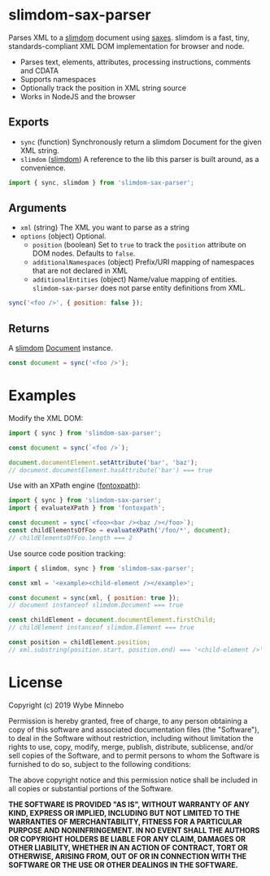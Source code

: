 # slimdom-sax-parser

Parses XML to a [slimdom][slimdom-url] document using [saxes][saxes-url]. slimdom is a fast, tiny, standards-compliant
XML DOM implementation for browser and node.

-   Parses text, elements, attributes, processing instructions, comments and CDATA
-   Supports namespaces
-   Optionally track the position in XML string source
-   Works in NodeJS and the browser

## Exports

-   `sync` (function) Synchronously return a slimdom Document for the given XML string.
-   `slimdom` ([slimdom][slimdom-url]) A reference to the lib this parser is built around, as a convenience.

```js
import { sync, slimdom } from 'slimdom-sax-parser';
```

## Arguments

-   `xml` (string) The XML you want to parse as a string
-   `options` (object) Optional.
    -   `position` (boolean) Set to `true` to track the `position` attribute on DOM nodes. Defaults to `false`.
    -   `additionalNamespaces` (object) Prefix/URI mapping of namespaces that are not declared in XML
    -   `additionalEntities` (object) Name/value mapping of entities. `slimdom-sax-parser` does not parse entity
        definitions from XML.

```js
sync('<foo />', { position: false });
```

## Returns

A [slimdom][slimdom-url] [Document](https://dom.spec.whatwg.org/#interface-document) instance.

```js
const document = sync('<foo />');
```

# Examples

Modify the XML DOM:

```js
import { sync } from 'slimdom-sax-parser';

const document = sync(`<foo />`);

document.documentElement.setAttribute('bar', 'baz');
// document.documentElement.hasAttribute('bar') === true
```

Use with an XPath engine ([fontoxpath][fontoxpath-url]):

```js
import { sync } from 'slimdom-sax-parser';
import { evaluateXPath } from 'fontoxpath';

const document = sync(`<foo><bar /><baz /></foo>`);
const childElementsOfFoo = evaluateXPath('/foo/*', document);
// childElementsOfFoo.length === 2
```

Use source code position tracking:

```js
import { slimdom, sync } from 'slimdom-sax-parser';

const xml = '<example><child-element /></example>';

const document = sync(xml, { position: true });
// document instanceof slimdom.Document === true

const childElement = document.documentElement.firstChild;
// childElement instanceof slimdom.Element === true

const position = childElement.position;
// xml.substring(position.start, position.end) === '<child-element />'
```

[fontoxpath-url]: https://www.npmjs.com/package/fontoxpath
[saxes-url]: https://www.npmjs.com/package/saxes
[slimdom-url]: https://www.npmjs.com/package/slimdom

# License

Copyright (c) 2019 Wybe Minnebo

Permission is hereby granted, free of charge, to any person obtaining a copy of this software and associated
documentation files (the "Software"), to deal in the Software without restriction, including without limitation the
rights to use, copy, modify, merge, publish, distribute, sublicense, and/or sell copies of the Software, and to permit
persons to whom the Software is furnished to do so, subject to the following conditions:

The above copyright notice and this permission notice shall be included in all copies or substantial portions of the
Software.

**THE SOFTWARE IS PROVIDED "AS IS", WITHOUT WARRANTY OF ANY KIND, EXPRESS OR IMPLIED, INCLUDING BUT NOT LIMITED TO THE
WARRANTIES OF MERCHANTABILITY, FITNESS FOR A PARTICULAR PURPOSE AND NONINFRINGEMENT. IN NO EVENT SHALL THE AUTHORS OR
COPYRIGHT HOLDERS BE LIABLE FOR ANY CLAIM, DAMAGES OR OTHER LIABILITY, WHETHER IN AN ACTION OF CONTRACT, TORT OR
OTHERWISE, ARISING FROM, OUT OF OR IN CONNECTION WITH THE SOFTWARE OR THE USE OR OTHER DEALINGS IN THE SOFTWARE.**

